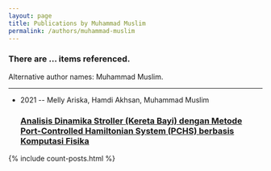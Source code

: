 ```yaml
---
layout: page
title: Publications by Muhammad Muslim
permalink: /authors/muhammad-muslim
---
```


<h3 id="number-posts">There are ... items referenced.</h3>
<p id='info-authors'>Alternative author names: Muhammad Muslim.</p>
<hr />
<ul class="post-list">
<li><span class='post-meta'>2021 -- Melly Ariska, Hamdi Akhsan, Muhammad Muslim</span><h3><a class='post-link' href="{{ site.baseurl }}/analisis-dinamika-stroller-kereta-bayi-dengan-metode-port-controlled-hamiltonian-system-pchs-berbasis-komputasi-fisika">Analisis Dinamika Stroller (Kereta Bayi) dengan Metode Port-Controlled Hamiltonian System (PCHS) berbasis Komputasi Fisika</a></h3></li>

</ul>
{% include count-posts.html %}
